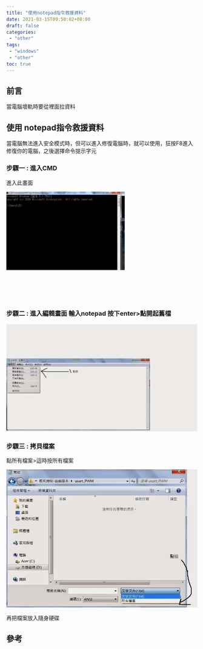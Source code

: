 ```yaml
---
title: "使用notepad指令救援資料"
date: 2021-03-15T09:50:02+08:00
draft: false
categories:
 - "other"
tags:
 - "windows"
 - "other"
toc: true
---
```


<!-- ##  -->
<!-- 簡介 -->
<!--more-->
## 前言

當電腦壞軌時要從裡面拉資料

## 使用 notepad指令救援資料

當電腦無法進入安全模式時，但可以進入修復電腦時，就可以使用，狂按F8進入修復你的電腦，之後選擇命令提示字元

### 步驟一 : 進入CMD

進入此畫面

![使用notepad指令救援資料-01](/images/other/使用notepad指令救援資料-01.jpg)

### 步驟二 : 進入編輯畫面 輸入notepad 按下enter>點開起舊檔

![使用notepad指令救援資料-02](/images/other/使用notepad指令救援資料-02.jpg)

### 步驟三 : 拷貝檔案 

點所有檔案>這時按所有檔案

![使用notepad指令救援資料-03](/images/other/使用notepad指令救援資料-03.jpg)

再把檔案放入隨身硬碟

## 參考
